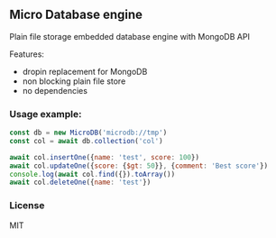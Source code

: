 ## Micro Database engine

Plain file storage embedded database engine with MongoDB API

Features:
- dropin replacement for MongoDB
- non blocking plain file store
- no dependencies

### Usage example:

```js
const db = new MicroDB('microdb://tmp')
const col = await db.collection('col')

await col.insertOne({name: 'test', score: 100})
await col.updateOne({score: {$gt: 50}}, {comment: 'Best score'})
console.log(await col.find({}).toArray())
await col.deleteOne({name: 'test'})
```

### License

MIT
